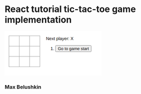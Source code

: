 # React tutorial tic-tac-toe game implementation

![Login menu](./public/tic-tac-toe.png)

### Max Belushkin